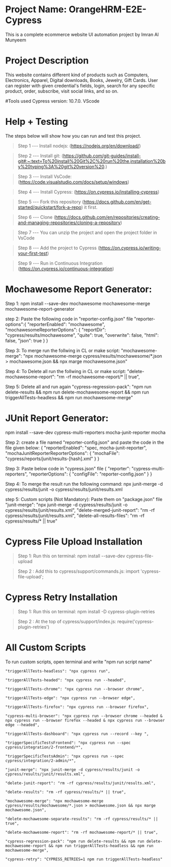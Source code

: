 # Project Name: OrangeHRM-E2E-Cypress
This is a complete ecommerce website UI automation project by Imran Al Munyeem

# Project Description
This website contains different kind of products such as Computers, Electronics, Apparel, Digital downloads, Books, Jewelry, Gift Cards. User can register with given credential's fields, login, search for any specific product, order, subscribe, visit social links, and so on.

#Tools used
Cypress version: 10.7.0.
VScode

# Help + Testing
The steps below will show how you can run and test this project.

> Step 1 ---
Install nodejs: (https://nodejs.org/en/download/)

> Step 2 ---
Install git: (https://github.com/git-guides/install-git#:~:text=To%20install%20Git%2C%20run%20the,installation%20by%20typing%3A%20git%20version%20.)

> Step 3 ---
Install VsCode: (https://code.visualstudio.com/docs/setup/windows)

> Step 4 ---
Install Cypress: (https://on.cypress.io/installing-cypress)

> Step 5 --- Fork this repository (https://docs.github.com/en/get-started/quickstart/fork-a-repo) it first.

> Step 6 --- Clone (https://docs.github.com/en/repositories/creating-and-managing-repositories/cloning-a-repository)

> Step 7 ---
You can unzip the project and open the project folder in VsCode

> Step 8 ---
Add the project to Cypress (https://on.cypress.io/writing-your-first-test)

> Step 9 ---
Run in Continuous Integration (https://on.cypress.io/continuous-integration)

# Mochawesome Report Generator: 
Step 1: npm install --save-dev mochawesome mochawesome-merge mochawesome-report-generator

step 2: Paste the following code in "reporter-config.json" file 
    "reporter-options":{
      "reporterEnabled": "mochawesome",
      "mochawesomeReporterOptions": {
        "reportDir": "cypress/results/mochawesome",
        "quite": true,
        "overwrite": false,
        "html": false,
        "json": true
      }
    }

Step 3: To merge run the follwing in CL or make script:
   "mochawesome-merge": "npx mochawesome-merge cypress/results/mochawesome/*.json > mochawesome.json && npx marge mochawesome.json"

Step 4: To Delete all run the follwing in CL or make script:
    "delete-mochawesome-report": "rm -rf mochawesome-report/* || true",

Step 5: Delete all and run again 
    "cypress-regression-pack": "npm run delete-results && npm run delete-mochawesome-report && npm run triggerAllTests-headless && npm run mochawesome-merge"
    

# JUnit Report Generator:
npm install --save-dev cypress-multi-reporters mocha-junit-reporter mocha


Step 2: create a file named "reporter-config.json" and paste the code in the file given below:
{
    "reporterEnabled": "spec, mocha-junit-reporter",
    "mochaJunitReporterReporterOptions": {
      "mochaFile": "cypress/reports/junit/results-[hash].xml"
    }
  }

Step 3: Paste below code in "cypress.json" file 
{
  "reporter": "cypress-multi-reporters",
  "reporterOptions": {
    "configFile": "reporter-config.json"
  }
}

Step 4: To merge the result run the following command:
npx junit-merge -d cypress/results/junit -o cypress/results/junit/results.xml

step 5: Custom scripts (Not Mandatory): Paste them on "package.json" file
    "junit-merge": "npx junit-merge -d cypress/results/junit -o cypress/results/junit/results.xml",
    "delete-merged-junit-report": "rm -rf cypress/results/junit/results.xml",
    "delete-all-results-files": "rm -rf cypress/results/* || true"
    

# Cypress File Upload Installation
>Step 1: Run this on terminal: npm install --save-dev cypress-file-upload

>Step 2 : Add this to cypress/support/commands.js: import 'cypress-file-upload';


# Cypress Retry Installation
>Step 1: Run this on terminal: npm install -D cypress-plugin-retries

>Step 2 : At the top of cypress/support/index.js: require('cypress-plugin-retries')


# All Custom Scripts
To run custom scripts, open terminal and write "npm run script name"

    "triggerAllTests-headless": "npx cypress run",
    
    "triggerAllTests-headed": "npx cypress run --headed",
    
    "triggerAllTests-chrome": "npx cypress run --browser chrome",
    
    "triggerAllTests-edge": "npx cypress run --browser edge",
    
    "triggerAllTests-firefox": "npx cypress run --browser firefox",
    
    "cypress-multi-browser": "npx cypress run --browser chrome --headed & npx cypress run --browser firefox --headed & npx cypress run --browser edge --headed",
    
    "triggerAllTests-dashboard": "npx cypress run --record --key ",
    
    "triggerSpecificTestsFrontend": "npx cypress run --spec cypress/integration/2-frontend/*",
    
    "triggerSpecificTestsAdmin": "npx cypress run --spec cypress/integration/2-admin/*",
    
    "junit-merge": "npx junit-merge -d cypress/results/junit -o cypress/results/junit/results.xml",
    
    "delete-junit-report": "rm -rf cypress/results/junit/results.xml",
    
    "delete-results": "rm -rf cypress/results/* || true",
    
    "mochawesome-merge": "npx mochawesome-merge cypress/results/mochawesome/*.json > mochawesome.json && npx marge mochawesome.json",
    
    "delete-mochawesome-separate-results": "rm -rf cypress/results/* || true",
    
    "delete-mochawesome-report": "rm -rf mochawesome-report/* || true",
    
    "cypress-regression-pack": "npm run delete-results && npm run delete-mochawesome-report && npm run triggerAllTests-headless && npm run mochawesome-merge",
    
    "cypress-retry": "CYPRESS_RETRIES=1 npm run triggerAllTests-headless"
 
